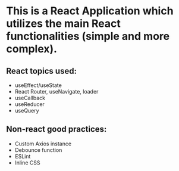 # This is a React Application which utilizes the main React functionalities (simple and more complex).

## React topics used:

- useEffect/useState
- React Router, useNavigate, loader
- useCallback
- useReducer
- useQuery

## Non-react good practices:

- Custom Axios instance
- Debounce function
- ESLint
- Inline CSS
